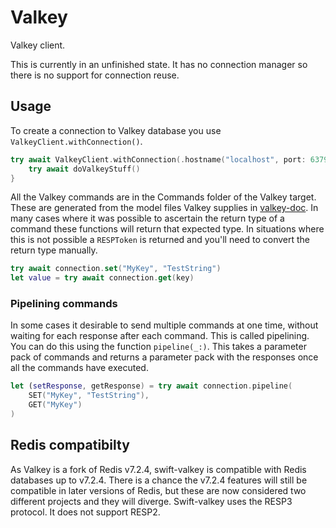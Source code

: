 # Valkey

Valkey client. 

This is currently in an unfinished state. It has no connection manager so there is no support for connection reuse.

## Usage

To create a connection to Valkey database you use `ValkeyClient.withConnection()`.

```swift
try await ValkeyClient.withConnection(.hostname("localhost", port: 6379), logger: logger) { connection, logger in
    try await doValkeyStuff()
}
```

All the Valkey commands are in the Commands folder of the Valkey target. These are generated from the model files Valkey supplies in [valkey-doc](https://github.com/valkey-io/valkey-doc). In many cases where it was possible to ascertain the return type of a command these functions will return that expected type. In situations where this is not possible a `RESPToken` is returned and you'll need to convert the return type manually.

```swift
try await connection.set("MyKey", "TestString")
let value = try await connection.get(key)
```

### Pipelining commands

In some cases it desirable to send multiple commands at one time, without waiting for each response after each command. This is called pipelining. You can do this using the function `pipeline(_:)`. This takes a parameter pack of commands and returns a parameter pack with the responses once all the commands have executed.

```swift
let (setResponse, getResponse) = try await connection.pipeline(
    SET("MyKey", "TestString"),
    GET("MyKey")
)
```

## Redis compatibilty

As Valkey is a fork of Redis v7.2.4, swift-valkey is compatible with Redis databases up to v7.2.4. There is a chance the v7.2.4 features will still be compatible in later versions of Redis, but these are now considered two different projects and they will diverge. Swift-valkey uses the RESP3 protocol. It does not support RESP2.